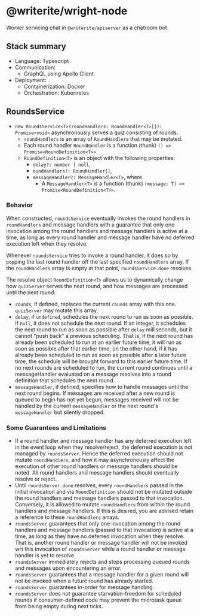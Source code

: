 # @writerite/wright-node

Worker servicing chat in `@writerite/apiserver` as a chatroom bot.

## Stack summary

- Language: Typescript
- Communication:
  - GraphQL using Apollo Client
- Deployment:
  - Containerization: Docker
  - Orchestration: Kubernetes

## RoundsService

- `new RoundsService<T>(roundHandlers: RoundHandler<T>[]): Promise<void>` asynchronously serves a quiz consisting of rounds.
  - `roundHandlers` is an array of `RoundHandler`s that may be mutated.
  - Each round handler `RoundHandler` is a function (thunk) `() => Promise<RoundDefinition<T>>`.
  - `RoundDefinition<T>` is an object with the following properties:
    - `delay?: number | null`,
    - `oundHandlers?: RoundHandler[]`,
    - `messageHandler?: MessageHandler<T>`, where
      - A `MessageHandler<T>` is a function (thunk) `(message: T) => Promise<RoundDefinition<T>>`.

### Behavior

When constructed, `roundsService` eventually invokes the round handlers in `roundHandlers` and message handlers with a guarantee that only one invocation among the round handlers and message handlers is active at a time, as long as every round handler and message handler have no deferred execution left when they resolve.

Whenever `roundsService` tries to invoke a round handler, it does so by `pop`ping the last round handler off the last specified `roundHandlers` array. If the `roundHandlers` array is empty at that point, `roundsService.done` resolves.

The resolve object `RoundDefinition<T>` allows us to dynamically change how `quizServer` serves the next round, and how messages are processed until the next round.

- `rounds`, if defined, replaces the current `rounds` array with this one. `quizServer` may mutate this array.
- `delay`, if `undefined`, schedules the next round to run as soon as possible. If `null`, it does not schedule the next round. If an integer, it schedules the next round to run as soon as possible after `delay` milliseconds, but it cannot "push back" a previous scheduling. That is, if the next round has already been scheduled to run at an earlier future time, it will run as soon as possible after that earlier time; on the other hand, if it has already been scheduled to run as soon as possible after a later future time, the schedule will be brought forward to this earlier future time. If no next rounds are scheduled to run, the current round continues until a messageHandler evaluated on a message resolves into a round definition that schedules the next round.
- `messageHandler`, if defined, specifies how to handle messages until the next round begins. If messages are received after a new round is queued to begin has not yet begun, messages received will not be handled by the current `messageHandler` or the next round's `messageHandler` but silently dropped.

### Some Guarantees and Limitations

- If a round handler and message handler has any deferred execution left in the event loop when they resolve/reject, the deferred execution is not managed by `roundsServer`. Hence the deferred execution should not mutate `roundHandlers`, and how it may asynchronously affect the execution of other round handlers or message handlers should be noted. All round handlers and message handlers should eventually resolve or reject.
- Until `roundsServer.done` resolves, every `roundHandlers` passed in the initial invocation and via `RoundDefinition` should not be mutated outside the round handlers and message handlers passed to that invocation. Conversely, it is allowed to mutate `roundHandlers` from within the round handlers and message handlers. If this is desired, you are advised retain a reference to these `roundHandlers` arrays.
- `roundsServer` guarantees that only one invocation among the round handlers and message handlers (passed to that invocation) is active at a time, as long as they have no deferred invocation when they resolve. That is, another round handler or message handler will not be invoked wrt this invocation of `roundsServer` while a round handler or message handler is yet to resolve.
- `roundsServer` immediately rejects and stops processing queued rounds and messages upon encountering an error.
- `roundsServer` guarantees that a message handler for a given round will not be invoked when a future round has already started.
- `roundsServer` guarantees in-order for message handling.
- `roundsServer` does not guarantee starvation-freedom for scheduled rounds if consumer-defined code may prevent the microtask queue from being empty during next ticks.
